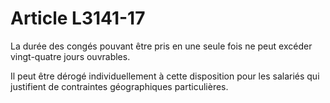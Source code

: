 # Article L3141-17

La durée des congés pouvant être pris en une seule fois ne peut excéder vingt-quatre jours ouvrables.

Il peut être dérogé individuellement à cette disposition pour les salariés qui justifient de contraintes géographiques particulières.